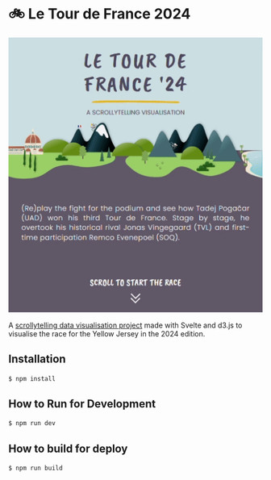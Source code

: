 # 🚲 Le Tour de France 2024

![project preview](./src/assets/visuals/tfd-media.gif)

A [scrollytelling data visualisation project](https://wildvariables.github.io/tour-de-france-2024/) made with Svelte and d3.js to visualise the race for the Yellow Jersey in the 2024 edition.

## Installation

```bash
$ npm install
```

## How to Run for Development

```bash
$ npm run dev
```

## How to build for deploy

```bash
$ npm run build
```
